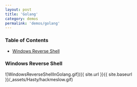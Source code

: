 ```yaml
---
layout: post
title: 'Golang'
category: demos
permalink: 'demos/golang'
---
```


### Table of Contents
* [Windows Reverse Shell](#windows-reverse-shell)

### Windows Reverse Shell
![WindowsReverseShellInGolang.gif]({{ site.url }}{{ site.baseurl }}/_assets/Hasty/hackmeslow.gif)
